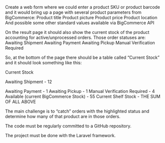 Create a web form where we could enter a product SKU or product barcode and it would bring up a page with several product parameters from BigCommerce:
Product title
Product picture
Product price
Product location
And possible some other standard values available via BigCommerce API

On the result page it should also show the current stock of the product accounting for active/unprocessed orders. Those order statuses are: 
Awaiting Shipment
Awaiting Payment
Awaiting Pickup
Manual Verification Required

So, at the bottom of the page there should be a table called “Current Stock” and it should look something like this:

Current Stock
<p>Awaiting Shipment - 12<p>
Awaiting Payment - 1
Awaiting Pickup - 1
Manual Verification Required - 4
Available (current BigCommerce Stock) - 55
Current Shelf Stock - THE SUM OF ALL ABOVE



The main challenge is to “catch” orders with the highlighted status and determine how many of that product are in those orders.

The code must be regularly committed to a GitHub repository.

The project must be done with the Laravel framework.
